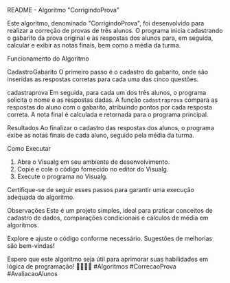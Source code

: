 README - Algoritmo "CorrigindoProva"

Este algoritmo, denominado "CorrigindoProva", foi desenvolvido para realizar a correção de provas de três alunos. O programa inicia cadastrando o gabarito da prova original e as respostas dos alunos para, em seguida, calcular e exibir as notas finais, bem como a média da turma.

Funcionamento do Algoritmo

 CadastroGabarito
O primeiro passo é o cadastro do gabarito, onde são inseridas as respostas corretas para cada uma das cinco questões.

 cadastraprova
Em seguida, para cada um dos três alunos, o programa solicita o nome e as respostas dadas. A função `cadastraprova` compara as respostas do aluno com o gabarito, atribuindo pontos por cada resposta correta. A nota final é calculada e retornada para o programa principal.

 Resultados
Ao finalizar o cadastro das respostas dos alunos, o programa exibe as notas finais de cada aluno, seguido pela média da turma.

 Como Executar
1. Abra o Visualg em seu ambiente de desenvolvimento.
2. Copie e cole o código fornecido no editor do Visualg.
3. Execute o programa no Visualg.

Certifique-se de seguir esses passos para garantir uma execução adequada do algoritmo.

 Observações
Este é um projeto simples, ideal para praticar conceitos de cadastro de dados, comparações condicionais e cálculos de média em algoritmos.

Explore e ajuste o código conforme necessário. Sugestões de melhorias são bem-vindas!

Espero que este algoritmo seja útil para aprimorar suas habilidades em lógica de programação! 👩‍💻👨‍💻 #Algoritmos #CorrecaoProva #AvaliacaoAlunos
